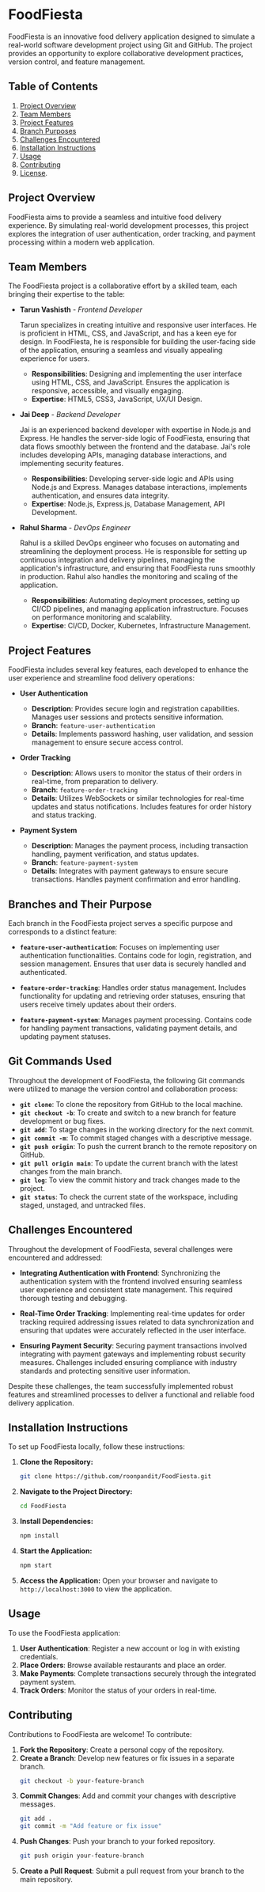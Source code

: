 # FoodFiesta
FoodFiesta is an innovative food delivery application designed to simulate a real-world software development project using Git and GitHub. The project provides an opportunity to explore collaborative development practices, version control, and feature management.


## Table of Contents

1. [Project Overview](#project-overview)
2. [Team Members](#team-members)
3. [Project Features](#project-features)
4. [Branch Purposes](#branch-purposes)
5. [Challenges Encountered](#challenges-encountered)
6. [Installation Instructions](#installation-instructions)
7. [Usage](#usage)
8. [Contributing](#contributing)
9. [License](#license).

## Project Overview

FoodFiesta aims to provide a seamless and intuitive food delivery experience. By simulating real-world development processes, this project explores the integration of user authentication, order tracking, and payment processing within a modern web application.

## Team Members

The FoodFiesta project is a collaborative effort by a skilled team, each bringing their expertise to the table:

- **Tarun Vashisth** - *Frontend Developer*

   Tarun specializes in creating intuitive and responsive user interfaces. He is proficient in HTML, CSS, and JavaScript, and has a keen eye for design. In FoodFiesta, he is responsible for building the user-facing side of the application, ensuring a seamless and visually appealing experience for users.

  - **Responsibilities**: Designing and implementing the user interface using HTML, CSS, and JavaScript. Ensures the application is responsive, accessible, and visually engaging.
  - **Expertise**: HTML5, CSS3, JavaScript, UX/UI Design.

- **Jai Deep** - *Backend Developer*

  Jai is an experienced backend developer with expertise in Node.js and Express. He handles the server-side logic of FoodFiesta, ensuring that data flows smoothly between the frontend and the database. Jai's role includes developing APIs, managing database interactions, and implementing security features.

  - **Responsibilities**: Developing server-side logic and APIs using Node.js and Express. Manages database interactions, implements authentication, and ensures data integrity.
  - **Expertise**: Node.js, Express.js, Database Management, API Development.

- **Rahul Sharma** - *DevOps Engineer*

  Rahul is a skilled DevOps engineer who focuses on automating and streamlining the deployment process. He is responsible for setting up continuous integration and delivery pipelines, managing the application's infrastructure, and ensuring that FoodFiesta runs smoothly in production. Rahul also handles the monitoring and scaling of the application.

  - **Responsibilities**: Automating deployment processes, setting up CI/CD pipelines, and managing application infrastructure. Focuses on performance monitoring and scalability.
  - **Expertise**: CI/CD, Docker, Kubernetes, Infrastructure Management.

## Project Features
FoodFiesta includes several key features, each developed to enhance the user experience and streamline food delivery operations:

- **User Authentication**
  - **Description**: Provides secure login and registration capabilities. Manages user sessions and protects sensitive information.
  - **Branch**: `feature-user-authentication`
  - **Details**: Implements password hashing, user validation, and session management to ensure secure access control.

- **Order Tracking**
  - **Description**: Allows users to monitor the status of their orders in real-time, from preparation to delivery.
  - **Branch**: `feature-order-tracking`
  - **Details**: Utilizes WebSockets or similar technologies for real-time updates and status notifications. Includes features for order history and status tracking.

- **Payment System**
  - **Description**: Manages the payment process, including transaction handling, payment verification, and status updates.
  - **Branch**: `feature-payment-system`
  - **Details**: Integrates with payment gateways to ensure secure transactions. Handles payment confirmation and error handling.

## Branches and Their Purpose

Each branch in the FoodFiesta project serves a specific purpose and corresponds to a distinct feature:

- **`feature-user-authentication`**: Focuses on implementing user authentication functionalities. Contains code for login, registration, and session management. Ensures that user data is securely handled and authenticated.

- **`feature-order-tracking`**: Handles order status management. Includes functionality for updating and retrieving order statuses, ensuring that users receive timely updates about their orders.

- **`feature-payment-system`**: Manages payment processing. Contains code for handling payment transactions, validating payment details, and updating payment statuses.

## Git Commands Used

Throughout the development of FoodFiesta, the following Git commands were utilized to manage the version control and collaboration process:

- **`git clone`**: To clone the repository from GitHub to the local machine.
- **`git checkout -b`**: To create and switch to a new branch for feature development or bug fixes.
- **`git add`**: To stage changes in the working directory for the next commit.
- **`git commit -m`**: To commit staged changes with a descriptive message.
- **`git push origin`**: To push the current branch to the remote repository on GitHub.
- **`git pull origin main`**: To update the current branch with the latest changes from the main branch.
- **`git log`**: To view the commit history and track changes made to the project.
- **`git status`**: To check the current state of the workspace, including staged, unstaged, and untracked files.

## Challenges Encountered

Throughout the development of FoodFiesta, several challenges were encountered and addressed:

- **Integrating Authentication with Frontend**: Synchronizing the authentication system with the frontend involved ensuring seamless user experience and consistent state management. This required thorough testing and debugging.

- **Real-Time Order Tracking**: Implementing real-time updates for order tracking required addressing issues related to data synchronization and ensuring that updates were accurately reflected in the user interface.

- **Ensuring Payment Security**: Securing payment transactions involved integrating with payment gateways and implementing robust security measures. Challenges included ensuring compliance with industry standards and protecting sensitive user information.

Despite these challenges, the team successfully implemented robust features and streamlined processes to deliver a functional and reliable food delivery application.


## Installation Instructions

To set up FoodFiesta locally, follow these instructions:

1. **Clone the Repository:**
   ```bash
   git clone https://github.com/roonpandit/FoodFiesta.git
   ```

2. **Navigate to the Project Directory:**
   ```bash
   cd FoodFiesta
   ```

3. **Install Dependencies:**
   ```bash
   npm install
   ```

4. **Start the Application:**
   ```bash
   npm start
   ```

5. **Access the Application:**
   Open your browser and navigate to `http://localhost:3000` to view the application.

## Usage

To use the FoodFiesta application:

1. **User Authentication**: Register a new account or log in with existing credentials.
2. **Place Orders**: Browse available restaurants and place an order.
3. **Make Payments**: Complete transactions securely through the integrated payment system.
4. **Track Orders**: Monitor the status of your orders in real-time.

## Contributing

Contributions to FoodFiesta are welcome! To contribute:

1. **Fork the Repository**: Create a personal copy of the repository.
2. **Create a Branch**: Develop new features or fix issues in a separate branch.
   ```bash
   git checkout -b your-feature-branch
   ```
3. **Commit Changes**: Add and commit your changes with descriptive messages.
   ```bash
   git add .
   git commit -m "Add feature or fix issue"
   ```
4. **Push Changes**: Push your branch to your forked repository.
   ```bash
   git push origin your-feature-branch
   ```
5. **Create a Pull Request**: Submit a pull request from your branch to the main repository.
